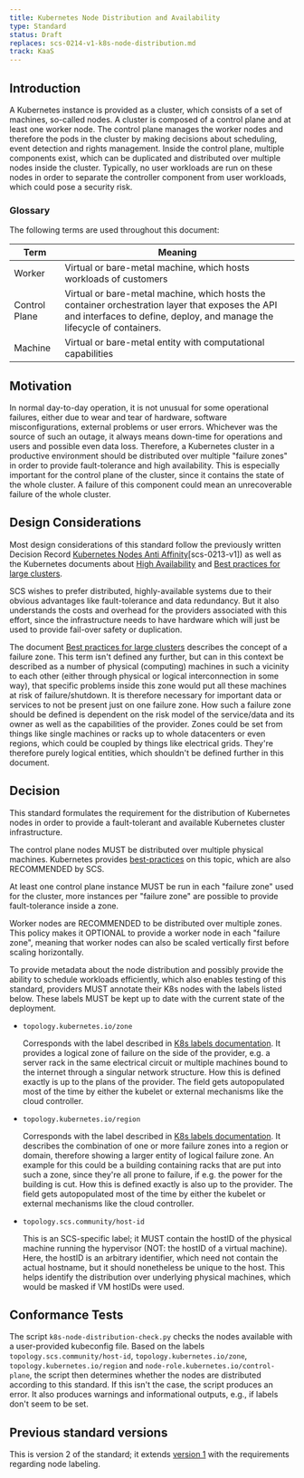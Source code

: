```yaml
---
title: Kubernetes Node Distribution and Availability
type: Standard
status: Draft
replaces: scs-0214-v1-k8s-node-distribution.md
track: KaaS
---
```


## Introduction

A Kubernetes instance is provided as a cluster, which consists of a set of machines,
so-called nodes. A cluster is composed of a control plane and at least one worker node.
The control plane manages the worker nodes and therefore the pods in the cluster by making
decisions about scheduling, event detection and rights management. Inside the control plane,
multiple components exist, which can be duplicated and distributed over multiple nodes
inside the cluster. Typically, no user workloads are run on these nodes in order to
separate the controller component from user workloads, which could pose a security risk.

### Glossary

The following terms are used throughout this document:

| Term          | Meaning                                                                                                                                                                     |
|---------------|-----------------------------------------------------------------------------------------------------------------------------------------------------------------------------|
| Worker        | Virtual or bare-metal machine, which hosts workloads of customers                                                                                                           |
| Control Plane | Virtual or bare-metal machine, which hosts the container orchestration layer that exposes the API and interfaces to define, deploy, and manage the lifecycle of containers. |
| Machine       | Virtual or bare-metal entity with computational capabilities                                                                                                                |

## Motivation

In normal day-to-day operation, it is not unusual for some operational failures, either
due to wear and tear of hardware, software misconfigurations, external problems or
user errors. Whichever was the source of such an outage, it always means down-time for
operations and users and possible even data loss.
Therefore, a Kubernetes cluster in a productive environment should be distributed over
multiple "failure zones" in order to provide fault-tolerance and high availability.
This is especially important for the control plane of the cluster, since it contains the
state of the whole cluster. A failure of this component could mean an unrecoverable failure
of the whole cluster.

## Design Considerations

Most design considerations of this standard follow the previously written Decision Record
[Kubernetes Nodes Anti Affinity](https://github.com/SovereignCloudStack/standards/blob/main/Standards/)[scs-0213-v1]) as well as the Kubernetes documents about
[High Availability](https://kubernetes.io/docs/setup/production-environment/tools/kubeadm/high-availability/) and [Best practices for large clusters](https://kubernetes.io/docs/setup/best-practices/cluster-large/).

SCS wishes to prefer distributed, highly-available systems due to their obvious advantages
like fault-tolerance and data redundancy. But it also understands the costs and overhead
for the providers associated with this effort, since the infrastructure needs to have
hardware which will just be used to provide fail-over safety or duplication.

The document [Best practices for large clusters](https://kubernetes.io/docs/setup/best-practices/cluster-large/) describes the concept of a failure zone.
This term isn't defined any further, but can in this context be described as a number of
physical (computing) machines in such a vicinity to each other (either through physical
or logical interconnection in some way), that specific problems inside this zone would put
all these machines at risk of failure/shutdown. It is therefore necessary for important
data or services to not be present just on one failure zone.
How such a failure zone should be defined is dependent on the risk model of the service/data
and its owner as well as the capabilities of the provider. Zones could be set from things
like single machines or racks up to whole datacenters or even regions, which could be
coupled by things like electrical grids. They're therefore purely logical entities, which
shouldn't be defined further in this document.

## Decision

This standard formulates the requirement for the distribution of Kubernetes nodes in order
to provide a fault-tolerant and available Kubernetes cluster infrastructure.

The control plane nodes MUST be distributed over multiple physical machines.
Kubernetes provides [best-practices](https://kubernetes.io/docs/setup/best-practices/multiple-zones/) on this topic, which are also RECOMMENDED by SCS.

At least one control plane instance MUST be run in each "failure zone" used for the cluster,
more instances per "failure zone" are possible to provide fault-tolerance inside a zone.

Worker nodes are RECOMMENDED to be distributed over multiple zones. This policy makes
it OPTIONAL to provide a worker node in each "failure zone", meaning that worker nodes
can also be scaled vertically first before scaling horizontally.

To provide metadata about the node distribution and possibly provide the ability
to schedule workloads efficiently, which also enables testing of this standard,
providers MUST annotate their K8s nodes with the labels listed below.
These labels MUST be kept up to date with the current state of the deployment.

- `topology.kubernetes.io/zone`

  Corresponds with the label described in [K8s labels documentation](https://kubernetes.io/docs/reference/labels-annotations-taints/#topologykubernetesiozone).
  It provides a logical zone of failure on the side of the provider, e.g. a server rack
  in the same electrical circuit or multiple machines bound to the internet through a
  singular network structure. How this is defined exactly is up to the plans of the provider.
  The field gets autopopulated most of the time by either the kubelet or external mechanisms
  like the cloud controller.

- `topology.kubernetes.io/region`

  Corresponds with the label described in [K8s labels documentation](https://kubernetes.io/docs/reference/labels-annotations-taints/#topologykubernetesiozone).
  It describes the combination of one or more failure zones into a region or domain, therefore
  showing a larger entity of logical failure zone. An example for this could be a building
  containing racks that are put into such a zone, since they're all prone to failure, if e.g.
  the power for the building is cut. How this is defined exactly is also up to the provider.
  The field gets autopopulated most of the time by either the kubelet or external mechanisms
  like the cloud controller.

- `topology.scs.community/host-id`

  This is an SCS-specific label; it MUST contain the hostID of the physical machine running
  the hypervisor (NOT: the hostID of a virtual machine). Here, the hostID is an arbitrary identifier,
  which need not contain the actual hostname, but it should nonetheless be unique to the host.
  This helps identify the distribution over underlying physical machines,
  which would be masked if VM hostIDs were used.

## Conformance Tests

The script `k8s-node-distribution-check.py` checks the nodes available with a user-provided
kubeconfig file. Based on the labels `topology.scs.community/host-id`,
`topology.kubernetes.io/zone`, `topology.kubernetes.io/region` and `node-role.kubernetes.io/control-plane`,
the script then determines whether the nodes are distributed according to this standard.
If this isn't the case, the script produces an error.
It also produces warnings and informational outputs, e.g., if labels don't seem to be set.

## Previous standard versions

This is version 2 of the standard; it extends [version 1](scs-0214-v1-k8s-node-distribution.md) with the
requirements regarding node labeling.
